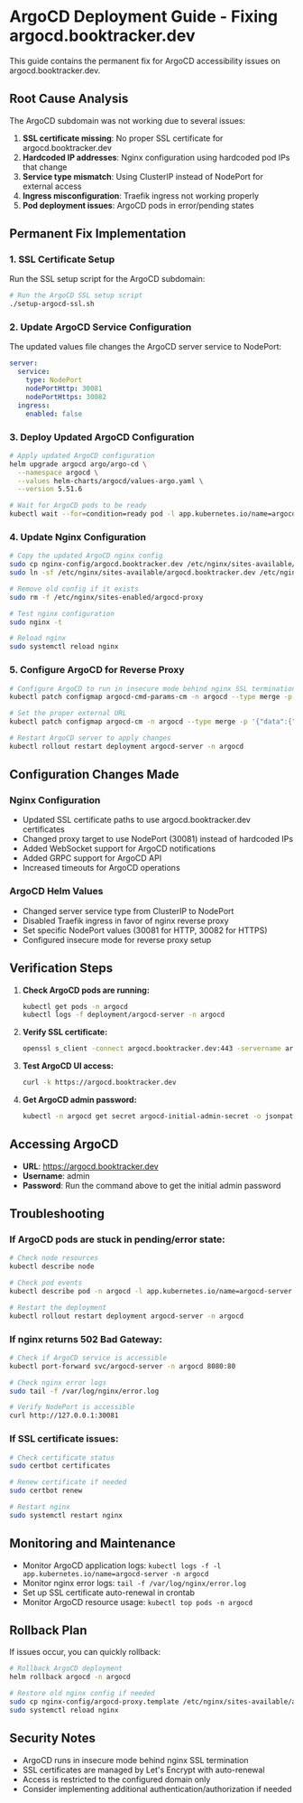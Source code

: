 # ArgoCD Deployment Guide - Fixing argocd.booktracker.dev

This guide contains the permanent fix for ArgoCD accessibility issues on argocd.booktracker.dev.

## Root Cause Analysis

The ArgoCD subdomain was not working due to several issues:

1. **SSL certificate missing**: No proper SSL certificate for argocd.booktracker.dev
2. **Hardcoded IP addresses**: Nginx configuration using hardcoded pod IPs that change
3. **Service type mismatch**: Using ClusterIP instead of NodePort for external access
4. **Ingress misconfiguration**: Traefik ingress not working properly
5. **Pod deployment issues**: ArgoCD pods in error/pending states

## Permanent Fix Implementation

### 1. SSL Certificate Setup

Run the SSL setup script for the ArgoCD subdomain:

```bash
# Run the ArgoCD SSL setup script
./setup-argocd-ssl.sh
```

### 2. Update ArgoCD Service Configuration

The updated values file changes the ArgoCD server service to NodePort:

```yaml
server:
  service:
    type: NodePort
    nodePortHttp: 30081
    nodePortHttps: 30082
  ingress:
    enabled: false
```

### 3. Deploy Updated ArgoCD Configuration

```bash
# Apply updated ArgoCD configuration
helm upgrade argocd argo/argo-cd \
  --namespace argocd \
  --values helm-charts/argocd/values-argo.yaml \
  --version 5.51.6

# Wait for ArgoCD pods to be ready
kubectl wait --for=condition=ready pod -l app.kubernetes.io/name=argocd-server -n argocd --timeout=300s
```

### 4. Update Nginx Configuration

```bash
# Copy the updated ArgoCD nginx config
sudo cp nginx-config/argocd.booktracker.dev /etc/nginx/sites-available/
sudo ln -sf /etc/nginx/sites-available/argocd.booktracker.dev /etc/nginx/sites-enabled/

# Remove old config if it exists
sudo rm -f /etc/nginx/sites-enabled/argocd-proxy

# Test nginx configuration
sudo nginx -t

# Reload nginx
sudo systemctl reload nginx
```

### 5. Configure ArgoCD for Reverse Proxy

```bash
# Configure ArgoCD to run in insecure mode behind nginx SSL termination
kubectl patch configmap argocd-cmd-params-cm -n argocd --type merge -p '{"data":{"server.insecure":"true"}}'

# Set the proper external URL
kubectl patch configmap argocd-cm -n argocd --type merge -p '{"data":{"url":"https://argocd.booktracker.dev"}}'

# Restart ArgoCD server to apply changes
kubectl rollout restart deployment argocd-server -n argocd
```

## Configuration Changes Made

### Nginx Configuration
- Updated SSL certificate paths to use argocd.booktracker.dev certificates
- Changed proxy target to use NodePort (30081) instead of hardcoded IPs
- Added WebSocket support for ArgoCD notifications
- Added GRPC support for ArgoCD API
- Increased timeouts for ArgoCD operations

### ArgoCD Helm Values
- Changed server service type from ClusterIP to NodePort
- Disabled Traefik ingress in favor of nginx reverse proxy
- Set specific NodePort values (30081 for HTTP, 30082 for HTTPS)
- Configured insecure mode for reverse proxy setup

## Verification Steps

1. **Check ArgoCD pods are running:**
   ```bash
   kubectl get pods -n argocd
   kubectl logs -f deployment/argocd-server -n argocd
   ```

2. **Verify SSL certificate:**
   ```bash
   openssl s_client -connect argocd.booktracker.dev:443 -servername argocd.booktracker.dev
   ```

3. **Test ArgoCD UI access:**
   ```bash
   curl -k https://argocd.booktracker.dev
   ```

4. **Get ArgoCD admin password:**
   ```bash
   kubectl -n argocd get secret argocd-initial-admin-secret -o jsonpath="{.data.password}" | base64 -d && echo
   ```

## Accessing ArgoCD

- **URL**: https://argocd.booktracker.dev
- **Username**: admin  
- **Password**: Run the command above to get the initial admin password

## Troubleshooting

### If ArgoCD pods are stuck in pending/error state:

```bash
# Check node resources
kubectl describe node

# Check pod events
kubectl describe pod -n argocd -l app.kubernetes.io/name=argocd-server

# Restart the deployment
kubectl rollout restart deployment argocd-server -n argocd
```

### If nginx returns 502 Bad Gateway:

```bash
# Check if ArgoCD service is accessible
kubectl port-forward svc/argocd-server -n argocd 8080:80

# Check nginx error logs
sudo tail -f /var/log/nginx/error.log

# Verify NodePort is accessible
curl http://127.0.0.1:30081
```

### If SSL certificate issues:

```bash
# Check certificate status
sudo certbot certificates

# Renew certificate if needed
sudo certbot renew

# Restart nginx
sudo systemctl restart nginx
```

## Monitoring and Maintenance

- Monitor ArgoCD application logs: `kubectl logs -f -l app.kubernetes.io/name=argocd-server -n argocd`
- Monitor nginx error logs: `tail -f /var/log/nginx/error.log`
- Set up SSL certificate auto-renewal in crontab
- Monitor ArgoCD resource usage: `kubectl top pods -n argocd`

## Rollback Plan

If issues occur, you can quickly rollback:

```bash
# Rollback ArgoCD deployment
helm rollback argocd -n argocd

# Restore old nginx config if needed
sudo cp nginx-config/argocd-proxy.template /etc/nginx/sites-available/argocd-proxy
sudo systemctl reload nginx
```

## Security Notes

- ArgoCD runs in insecure mode behind nginx SSL termination
- SSL certificates are managed by Let's Encrypt with auto-renewal
- Access is restricted to the configured domain only
- Consider implementing additional authentication/authorization if needed
